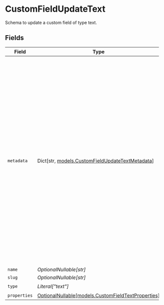 # CustomFieldUpdateText

Schema to update a custom field of type text.


## Fields

| Field                                                                                                                                                                                                                                                                                        | Type                                                                                                                                                                                                                                                                                         | Required                                                                                                                                                                                                                                                                                     | Description                                                                                                                                                                                                                                                                                  |
| -------------------------------------------------------------------------------------------------------------------------------------------------------------------------------------------------------------------------------------------------------------------------------------------- | -------------------------------------------------------------------------------------------------------------------------------------------------------------------------------------------------------------------------------------------------------------------------------------------- | -------------------------------------------------------------------------------------------------------------------------------------------------------------------------------------------------------------------------------------------------------------------------------------------- | -------------------------------------------------------------------------------------------------------------------------------------------------------------------------------------------------------------------------------------------------------------------------------------------- |
| `metadata`                                                                                                                                                                                                                                                                                   | Dict[str, [models.CustomFieldUpdateTextMetadata](../models/customfieldupdatetextmetadata.md)]                                                                                                                                                                                                | :heavy_minus_sign:                                                                                                                                                                                                                                                                           | Key-value object allowing you to store additional information.<br/><br/>The key must be a string with a maximum length of **40 characters**.<br/>The value must be either:<br/><br/>* A string with a maximum length of **500 characters**<br/>* An integer<br/>* A boolean<br/><br/>You can store up to **50 key-value pairs**. |
| `name`                                                                                                                                                                                                                                                                                       | *OptionalNullable[str]*                                                                                                                                                                                                                                                                      | :heavy_minus_sign:                                                                                                                                                                                                                                                                           | N/A                                                                                                                                                                                                                                                                                          |
| `slug`                                                                                                                                                                                                                                                                                       | *OptionalNullable[str]*                                                                                                                                                                                                                                                                      | :heavy_minus_sign:                                                                                                                                                                                                                                                                           | N/A                                                                                                                                                                                                                                                                                          |
| `type`                                                                                                                                                                                                                                                                                       | *Literal["text"]*                                                                                                                                                                                                                                                                            | :heavy_check_mark:                                                                                                                                                                                                                                                                           | N/A                                                                                                                                                                                                                                                                                          |
| `properties`                                                                                                                                                                                                                                                                                 | [OptionalNullable[models.CustomFieldTextProperties]](../models/customfieldtextproperties.md)                                                                                                                                                                                                 | :heavy_minus_sign:                                                                                                                                                                                                                                                                           | N/A                                                                                                                                                                                                                                                                                          |
